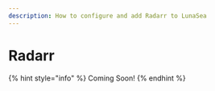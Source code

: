 ```yaml
---
description: How to configure and add Radarr to LunaSea
---
```


# Radarr

{% hint style="info" %}
Coming Soon!
{% endhint %}

